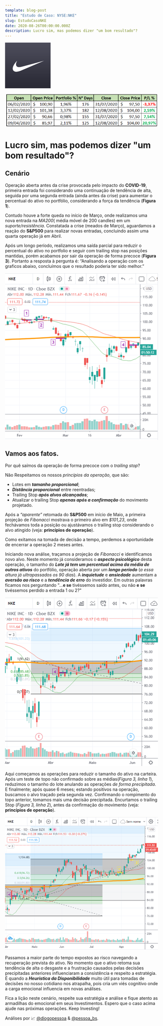 ```yaml
--- 
template: blog-post 
title: "Estudo de Caso: NYSE:NKE" 
slug: EstudoCasoNKE 
date: 2020-08-26T00:00:00.000Z 
description: Lucro sim, mas podemos dizer "um bom resultado"? 
--- 
```


![](./EstudoNKEimgs/nike.png)  

![Entradas](./EstudoNKEimgs/Tabela.png)  

Lucro sim, mas podemos dizer "um bom resultado"? 
===

## Cenário 


Operação aberta antes da crise provocada pelo impacto do **COVID-19**, primeira entrada foi considerando uma continuação de tendência de alta, seguida por uma segunda entrada (ainda antes da crise) para aumentar o percentual do ativo no portfólio, considerando a força da tendência (**Figura 1**).  

Contudo houve a forte queda no início de Março, onde realizamos uma nova entrada na _MA200_( média móvel de 200 candles) em um _suporte/resistência_. 
Constatada a crise (meados de Março), aguardamos a reação do **S&P500** para realizar novas entradas, concluindo assim uma quarta operação já em Abril.  

Após um longo período, realizamos uma saída parcial para reduzir o percentual do ativo no portfolio e seguir com trailing stop nas posições mantidas, porém acabamos por sair da operação de forma precoce (**Figura 3**). Portanto a resposta à pergunta é: “Analisando a operação com os graficos abaixo, concluímos que o resultado poderia ter sido melhor.” 

![Figura 1](./EstudoNKEimgs/F1.png) 


## Vamos aos fatos. 
 
Por quê saímos da operação de forma precoce com o _trailing stop_? 

Não Respeitamos os nossos *princípios da operação*, que são: 

* Lotes em _**tamanho proporcional**_; 
* _**Distância proporcional**_ entre reentradas; 
* Trailing Stop **_após alvos alcançados_**; 
* Atualizar o trailing Stop **_apenas após a confirmação_** do movimento projetado. 

Após a _“aparente”_ retomada do **S&P500** em início de Maio, a primeira projeção de _Fibonacci_ mostrava o primeiro alvo em _*$101,23*_, onde fechávamos toda a posição ou ajustávamos o trailing stop considerando o alvo atingido (veja: **princípios de operação**).  

Como exitamos na tomada de decisão a tempo, perdemos a oportunidade de encerrar a operação 2 meses antes. 

Iniciando nova análise, traçamos a projeção de _Fibonacci_ e identificamos novo alvo. Neste momento já consideramos o _**aspecto psicológico**_ desta operação, o tamanho do _**Lote já tem um percentual acima da média de outros ativos**_ do portfólio, operação aberta por um _**longo período**_ (_a essa altura já ultrapassados os 90 dias_). A _**inquietude**_ e _**ansiedade**_ aumentam a _**aversão ao risco**_ e a _**tendência de erro**_ do investidor. Em outras palavras ficamos nos perguntando "...**e se** tivéssemos saído antes, ou não **e se** tivéssemos perdido a entrada 1 ou 2?" 

![Figura 2](./EstudoNKEimgs/F2.png) 

Aqui começamos as operações para reduzir o tamanho do ativo na carteira. Após um teste de topo não confirmado sobre as médias(_Figura 3, linha 1_), reduzimos o tamanho do lote anulando as operações _de forma precipitada_. E finalmente; após quase 6 meses; estando positivos na operação, buscamos o alvo traçado pela segunda vez. Confirmando o rompimento do topo anterior, tomamos mais uma decisão precipitada. Encurtamos o trailing Stop (_Figura 3, linha 2_), antes da confirmação do movimento (veja: **princípios de operação**).

![Figura 3](./EstudoNKEimgs/F3.png) 

Passamos a maior parte do tempo expostos ao risco navegando a recuperação prevista do ativo. No momento que o ativo retoma sua tendência de alta o desgaste e a frustração causados pelas decisões precipitadas anteriores influenciaram a consistência e respeito a estratégia. É quando a _**Heurística da Disponibilidade**_ muito útil para tomadas de decisões no nosso cotidiano nos atrapalha, pois cria um viés cognitivo onde a carga emocional influencia em novas análises.  

Fica a lição neste cenário, respeite sua estratégia e análise e fique atento as armadilhas do emocional em seus Investimentos. Espero que o caso acima ajude nas próximas operações. Keep Investing!

Análises por &#128200; [@diogopessoa](https://www.etoro.com/people/diogopessoa) & [@pessoa_bs](https://www.etoro.com/people/pessoa_bs).